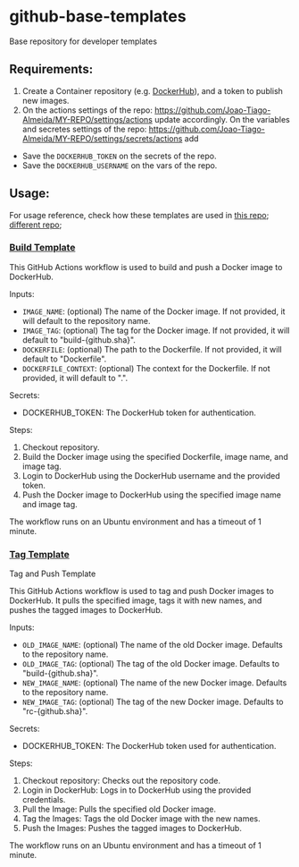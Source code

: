 # github-base-templates
Base repository for developer templates

## Requirements:
1. Create a Container repository (e.g. [DockerHub](https://hub.docker.com/repository/docker/joaotiagoalmeid4/github-base-templates/general)), and a token to publish new images.
2. On the actions settings of the repo: https://github.com/Joao-Tiago-Almeida/MY-REPO/settings/actions update accordingly.
On the variables and secretes settings of the repo: https://github.com/Joao-Tiago-Almeida/MY-REPO/settings/secrets/actions add
- Save the `DOCKERHUB_TOKEN` on the secrets of the repo.
- Save the `DOCKERHUB_USERNAME` on the vars of the repo.

## Usage:
For usage reference, check how these templates are used in [this repo](https://github.com/Joao-Tiago-Almeida/github-base-templates/blob/main/.github/workflows/cicd.yml); [different repo](https://github.com/Joao-Tiago-Almeida/GoTyping/blob/main/.github/workflows/cicd.yml);

### [Build Template](./.github/workflows/build.yml)
This GitHub Actions workflow is used to build and push a Docker image to DockerHub.

Inputs:
- `IMAGE_NAME`: (optional) The name of the Docker image. If not provided, it will default to the repository name.
- `IMAGE_TAG`: (optional) The tag for the Docker image. If not provided, it will default to "build-{github.sha}".
- `DOCKERFILE`: (optional) The path to the Dockerfile. If not provided, it will default to "Dockerfile".
- `DOCKERFILE_CONTEXT`: (optional) The context for the Dockerfile. If not provided, it will default to ".".

Secrets:
- DOCKERHUB_TOKEN: The DockerHub token for authentication.

Steps:
1. Checkout repository.
2. Build the Docker image using the specified Dockerfile, image name, and image tag.
3. Login to DockerHub using the DockerHub username and the provided token.
4. Push the Docker image to DockerHub using the specified image name and image tag.

The workflow runs on an Ubuntu environment and has a timeout of 1 minute.

### [Tag Template](./.github/workflows/tag.yml)

Tag and Push Template

This GitHub Actions workflow is used to tag and push Docker images to DockerHub. It pulls the specified image, tags it with new names, and pushes the tagged images to DockerHub.

Inputs:
  - `OLD_IMAGE_NAME`: (optional) The name of the old Docker image. Defaults to the repository name.
  - `OLD_IMAGE_TAG`: (optional) The tag of the old Docker image. Defaults to "build-{github.sha}".
  - `NEW_IMAGE_NAME`: (optional) The name of the new Docker image. Defaults to the repository name.
  - `NEW_IMAGE_TAG`: (optional) The tag of the new Docker image. Defaults to "rc-{github.sha}".

Secrets:
  - DOCKERHUB_TOKEN: The DockerHub token used for authentication.

Steps:
  1. Checkout repository: Checks out the repository code.
  2. Login in DockerHub: Logs in to DockerHub using the provided credentials.
  3. Pull the Image: Pulls the specified old Docker image.
  4. Tag the Images: Tags the old Docker image with the new names.
  5. Push the Images: Pushes the tagged images to DockerHub.

The workflow runs on an Ubuntu environment and has a timeout of 1 minute.
